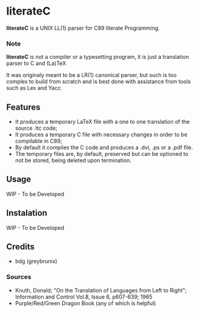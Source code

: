 # literateC

**literateC** is a UNIX LL(1) parser for C89 literate Programming.

### Note
  **literateC** is not a compiler or a typesetting program,
it is just a translation parser to C and (La)TeX

  It was originaly meant to be a LR(1) canonical parser, but such is too
complex to build from scratch and is best done with assistance from tools
such as Lex and Yacc.

## Features

  * It produces a temporary LaTeX file with a one to one translation of
the source .ltc code;
  * It produces a temporary C file with necessary changes in
order to be compilable in C89;
  * By default it compiles the C code and produces a .dvi, .ps
or a .pdf file.
  * The temporary files are, by default, preserved but can be
optioned to not be stored, being deleted upon termination. 

## Usage

WIP - To be Developed

## Instalation

WIP - To be Developed

## Credits

   * bdg (greybrunix)

### Sources

   * Knuth, Donald; "On the Translation of Languages from
Left to Right"; Information and Control Vol.8, Issue 6, p607-639; 1965
   * Purple/Red/Green Dragon Book (any of which is helpful)
